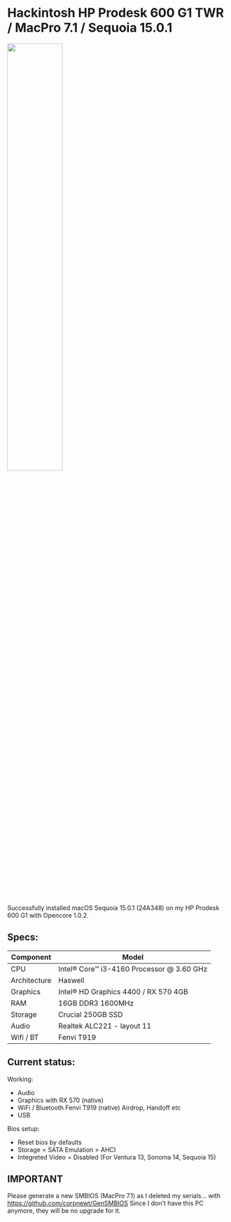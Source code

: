# Hackintosh HP Prodesk 600 G1 TWR / MacPro 7.1 / Sequoia 15.0.1

<img src="https://dbi.ma/wp-content/uploads/2020/08/5.jpg" width=50% height=50%>

Successfully installed macOS Sequoia 15.0.1 (24A348) on my HP Prodesk 600 G1 with Opencore 1.0.2.

## Specs:

| Component  | Model |
| ------------- | ------------- |
| CPU  | Intel® Core™ i3-4160 Processor @ 3.60 GHz  |
| Architecture  | Haswell  |
| Graphics  | Intel® HD Graphics 4400 / RX 570 4GB  |
| RAM  | 16GB DDR3 1600MHz  |
| Storage  | Crucial 250GB SSD  |
| Audio  | Realtek ALC221 - layout 11  |
| Wifi / BT  | Fenvi T919  |


## Current status:

Working:

- Audio
- Graphics with RX 570 (native)
- WiFi / Bluetooth Fenvi T919 (native) Airdrop, Handoff etc
- USB

Bios setup:

- Reset bios by defaults
- Storage = SATA Emulation > AHCI
- Integreted Video = Disabled (For Ventura 13, Sonoma 14, Sequoia 15)



## IMPORTANT

Please generate a new SMBIOS (MacPro 7.1) as I deleted my serials... with https://github.com/corpnewt/GenSMBIOS
Since I don't have this PC anymore, they will be no upgrade for it.
